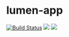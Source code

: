 # lumen-app
[![Build Status](https://travis-ci.org/cseahosan/lumen-app.svg?branch=master)](https://travis-ci.org/cseahosan/lumen-app)
![](https://img.shields.io/github/license/:user/:repo.svg)
![](https://img.shields.io/packagist/vpre/symfony/symfony.svg)

